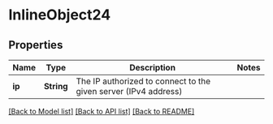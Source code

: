 # InlineObject24

## Properties

Name | Type | Description | Notes
------------ | ------------- | ------------- | -------------
**ip** | **String** | The IP authorized to connect to the given server (IPv4 address) | 

[[Back to Model list]](../README.md#documentation-for-models) [[Back to API list]](../README.md#documentation-for-api-endpoints) [[Back to README]](../README.md)


